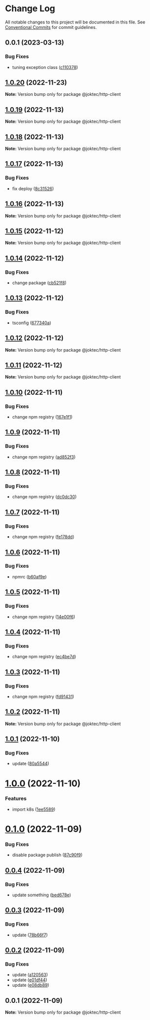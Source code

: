 # Change Log

All notable changes to this project will be documented in this file.
See [Conventional Commits](https://conventionalcommits.org) for commit guidelines.

## 0.0.1 (2023-03-13)


### Bug Fixes

* tuning exception class ([c110378](https://github.com/joktec/joktec-monorepo/commit/c1103784a69c6f4c911515544e783a7e76f069d9))





## [1.0.20](https://github.com/BaoTran1203/nodejs-monorepo/compare/@joktec/http-client@1.0.19...@joktec/http-client@1.0.20) (2022-11-23)

**Note:** Version bump only for package @joktec/http-client





## [1.0.19](https://github.com/BaoTran1203/nodejs-monorepo/compare/@joktec/http-client@1.0.18...@joktec/http-client@1.0.19) (2022-11-13)

**Note:** Version bump only for package @joktec/http-client





## [1.0.18](https://github.com/BaoTran1203/nodejs-monorepo/compare/@joktec/http-client@1.0.17...@joktec/http-client@1.0.18) (2022-11-13)

**Note:** Version bump only for package @joktec/http-client





## [1.0.17](https://github.com/BaoTran1203/nodejs-monorepo/compare/@joktec/http-client@1.0.16...@joktec/http-client@1.0.17) (2022-11-13)


### Bug Fixes

* fix deploy ([8c31526](https://github.com/BaoTran1203/nodejs-monorepo/commit/8c315264d08db502d40e1f95fe10515c322bf368))





## [1.0.16](https://github.com/BaoTran1203/nodejs-monorepo/compare/@joktec/http-client@1.0.15...@joktec/http-client@1.0.16) (2022-11-13)

**Note:** Version bump only for package @joktec/http-client





## [1.0.15](https://github.com/BaoTran1203/nodejs-monorepo/compare/@joktec/http-client@1.0.14...@joktec/http-client@1.0.15) (2022-11-12)

**Note:** Version bump only for package @joktec/http-client





## [1.0.14](https://github.com/BaoTran1203/nodejs-monorepo/compare/@joktec/http-client@1.0.13...@joktec/http-client@1.0.14) (2022-11-12)


### Bug Fixes

* change package ([cb521f8](https://github.com/BaoTran1203/nodejs-monorepo/commit/cb521f8dcb8586a8e25ee6faf1d344bab4458b0e))





## [1.0.13](https://github.com/BaoTran1203/nodejs-monorepo/compare/@joktec/http-client@1.0.12...@joktec/http-client@1.0.13) (2022-11-12)


### Bug Fixes

* tsconfig ([677340a](https://github.com/BaoTran1203/nodejs-monorepo/commit/677340a0c4d2c8d78d07fd563a53237cd1028aa9))





## [1.0.12](https://github.com/BaoTran1203/nodejs-monorepo/compare/@joktec/http-client@1.0.11...@joktec/http-client@1.0.12) (2022-11-12)

**Note:** Version bump only for package @joktec/http-client





## [1.0.11](https://github.com/BaoTran1203/nodejs-monorepo/compare/@joktec/http-client@1.0.10...@joktec/http-client@1.0.11) (2022-11-12)

**Note:** Version bump only for package @joktec/http-client





## [1.0.10](https://github.com/BaoTran1203/nodejs-monorepo/compare/@joktec/http-client@1.0.9...@joktec/http-client@1.0.10) (2022-11-11)


### Bug Fixes

* change npm registry ([167e1f1](https://github.com/BaoTran1203/nodejs-monorepo/commit/167e1f18c091e6b9e576fb2b9e63d87ec5f1376f))





## [1.0.9](https://github.com/BaoTran1203/nodejs-monorepo/compare/@joktec/http-client@1.0.8...@joktec/http-client@1.0.9) (2022-11-11)


### Bug Fixes

* change npm registry ([ad852f3](https://github.com/BaoTran1203/nodejs-monorepo/commit/ad852f38a8e17fdfe97f5e929c4ebeb4ab029fad))





## [1.0.8](https://github.com/BaoTran1203/nodejs-monorepo/compare/@joktec/http-client@1.0.7...@joktec/http-client@1.0.8) (2022-11-11)


### Bug Fixes

* change npm registry ([dc0dc30](https://github.com/BaoTran1203/nodejs-monorepo/commit/dc0dc308c907dd45c5be7a0f983d467910569d6c))





## [1.0.7](https://github.com/BaoTran1203/nodejs-monorepo/compare/@joktec/http-client@1.0.6...@joktec/http-client@1.0.7) (2022-11-11)


### Bug Fixes

* change npm registry ([fe178dd](https://github.com/BaoTran1203/nodejs-monorepo/commit/fe178dd775a5aaf070322ba8e98933f1bc0a8d26))





## [1.0.6](https://github.com/BaoTran1203/nodejs-monorepo/compare/@joktec/http-client@1.0.5...@joktec/http-client@1.0.6) (2022-11-11)


### Bug Fixes

* npmrc ([b60af9e](https://github.com/BaoTran1203/nodejs-monorepo/commit/b60af9eb0fdbdcbb57a4cfaf9a17bf77a694a113))





## [1.0.5](https://github.com/BaoTran1203/nodejs-monorepo/compare/@joktec/http-client@1.0.4...@joktec/http-client@1.0.5) (2022-11-11)


### Bug Fixes

* change npm registry ([14e00f6](https://github.com/BaoTran1203/nodejs-monorepo/commit/14e00f62d810584fc17d199ebb55f9736496714d))





## [1.0.4](https://github.com/BaoTran1203/nodejs-monorepo/compare/@joktec/http-client@1.0.3...@joktec/http-client@1.0.4) (2022-11-11)


### Bug Fixes

* change npm registry ([ec4be7d](https://github.com/BaoTran1203/nodejs-monorepo/commit/ec4be7d0607e77551e01ff2ffef35e5493849b98))





## [1.0.3](https://github.com/BaoTran1203/nodejs-monorepo/compare/@joktec/http-client@1.0.2...@joktec/http-client@1.0.3) (2022-11-11)


### Bug Fixes

* change npm registry ([fd91431](https://github.com/BaoTran1203/nodejs-monorepo/commit/fd914314b3383a25181057dc1ebdb2595553b333))





## [1.0.2](https://github.com/BaoTran1203/nodejs-monorepo/compare/@joktec/http-client@1.0.1...@joktec/http-client@1.0.2) (2022-11-11)

**Note:** Version bump only for package @joktec/http-client





## [1.0.1](https://github.com/BaoTran1203/nodejs-monorepo/compare/@joktec/http-client@1.0.0...@joktec/http-client@1.0.1) (2022-11-10)


### Bug Fixes

* update ([80a5544](https://github.com/BaoTran1203/nodejs-monorepo/commit/80a5544b97864b953fec146ec0d8b63982458abb))





# [1.0.0](https://github.com/BaoTran1203/nodejs-monorepo/compare/@joktec/http-client@0.1.0...@joktec/http-client@1.0.0) (2022-11-10)


### Features

* import k8s ([1ee5589](https://github.com/BaoTran1203/nodejs-monorepo/commit/1ee55892b2b0e9a8f37304f16bdbe1a0dc1189dd))





# [0.1.0](https://github.com/BaoTran1203/nodejs-monorepo/compare/@joktec/http-client@0.0.4...@joktec/http-client@0.1.0) (2022-11-09)


### Bug Fixes

* disable package publish ([87c90f9](https://github.com/BaoTran1203/nodejs-monorepo/commit/87c90f9608f3f39a6c89ad326c2fc82faea77459))





## [0.0.4](https://github.com/BaoTran1203/nodejs-monorepo/compare/@joktec/http-client@0.0.3...@joktec/http-client@0.0.4) (2022-11-09)


### Bug Fixes

* update something ([bed678e](https://github.com/BaoTran1203/nodejs-monorepo/commit/bed678e7901c21746ebffe7585d01282f1963e4a))





## [0.0.3](https://github.com/BaoTran1203/nodejs-monorepo/compare/@joktec/http-client@0.0.2...@joktec/http-client@0.0.3) (2022-11-09)


### Bug Fixes

* update ([78b66f7](https://github.com/BaoTran1203/nodejs-monorepo/commit/78b66f7c72bbb936496639df0ce9eaad8c17854f))





## [0.0.2](https://github.com/BaoTran1203/nodejs-monorepo/compare/@joktec/http-client@0.0.1...@joktec/http-client@0.0.2) (2022-11-09)


### Bug Fixes

* update ([a120563](https://github.com/BaoTran1203/nodejs-monorepo/commit/a120563d21f6344882dfc8720d603536874858df))
* update ([e01df44](https://github.com/BaoTran1203/nodejs-monorepo/commit/e01df44d46136b61d715e7288bc87b29608e88af))
* update ([e08db89](https://github.com/BaoTran1203/nodejs-monorepo/commit/e08db899d173149a07b414ff6e07e50d4398e767))





## 0.0.1 (2022-11-09)

**Note:** Version bump only for package @joktec/http-client
